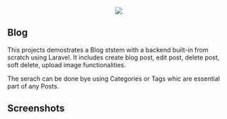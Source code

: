 <p align="center"><img src="https://laravel.com/assets/img/components/logo-laravel.svg"></p>


## Blog

This projects demostrates a Blog ststem with a backend built-in from scratch using Laravel.
It includes create blog post, edit post, delete post, soft delete, upload image functionalities.

The serach can be done bye using Categories or Tags whic are essential part of any Posts.

## Screenshots





